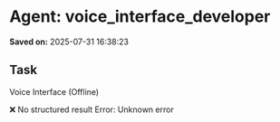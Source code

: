 # Agent: voice_interface_developer
**Saved on:** 2025-07-31 16:38:23

## Task
Voice Interface (Offline)

❌ No structured result
Error: Unknown error

